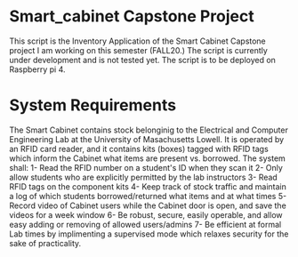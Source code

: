 # Smart_cabinet Capstone Project

This script is the Inventory Application of the Smart Cabinet Capstone project I am working on this semester (FALL20.) The script is currently under development and is not tested yet. The script is to be deployed on Raspberry pi 4.

# System Requirements
The Smart Cabinet contains stock belonginig to the Electrical and Computer Engineering Lab at the University of Masachusetts Lowell. It is operated by an RFID card reader, and it contains kits (boxes) tagged with RFID tags which inform the Cabinet what items are present vs. borrowed. 
The system shall:
1- Read the RFID number on a student's ID when they scan it
2- Only allow students who are explicitly permitted by the lab instructors
3- Read RFID tags on the component kits
4- Keep track of stock traffic and maintain a log of which students borrowed/returned what items and at what times
5- Record video of Cabinet users while the Cabinet door is open, and save the videos for a week window
6- Be robust, secure, easily operable, and allow easy adding or removing of allowed users/admins
7- Be efficient at formal Lab times by implimenting a supervised mode which relaxes security for the sake of practicality.
